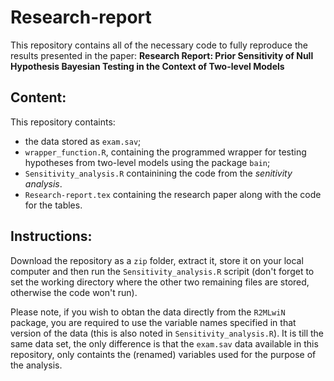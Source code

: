 # Research-report
 
This repository contains all of the necessary code to fully reproduce the results presented in the paper: **Research Report: Prior Sensitivity of Null Hypothesis Bayesian Testing in the Context of Two-level Models**

## Content:
This repository containts: 
 - the data stored as  `exam.sav`; 
 - `wrapper_function.R`, containing the programmed wrapper for testing hypotheses from two-level models using the package `bain`;
 - `Sensitivity_analysis.R` containining the code from the *senitivity analysis*.
 - `Research-report.tex` containing the research paper along with the code for the tables.

## Instructions:
Download the repository as a `zip` folder, extract it, store it on your local computer and then run the `Sensitivity_analysis.R` scripit (don't forget to set the working directory where the other two remaining files are stored, otherwise the code won't run).


Please note, if you wish to obtan the data directly from the `R2MLwiN` package, you are required to use the variable names specified in that version of the data (this is also noted in `Sensitivity_analysis.R`). It is till the same data set, the only difference is that the `exam.sav` data available in this repository, only containts the (renamed) variables used for the purpose of the analysis.
